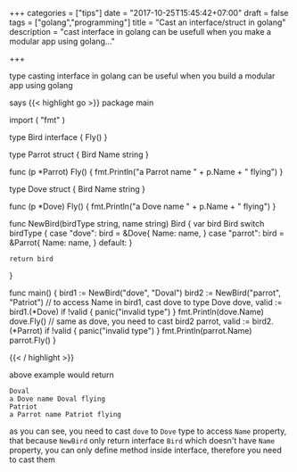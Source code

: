 +++
categories = ["tips"]
date = "2017-10-25T15:45:42+07:00"
draft = false
tags = ["golang","programming"]
title = "Cast an interface/struct in golang"
description = "cast interface in golang can be usefull when you make a modular app using golang..."

+++

type casting interface in golang can be useful when you build a modular app using golang

says
{{< highlight go >}}
package main

import (
	"fmt"
)

type Bird interface {
	Fly()
}

type Parrot struct {
	Bird
	Name string
}

func (p *Parrot) Fly() {
	fmt.Println("a Parrot name " + p.Name + " flying")
}

type Dove struct {
	Bird
	Name string
}

func (p *Dove) Fly() {
	fmt.Println("a Dove name " + p.Name + " flying")
}

func NewBird(birdType string, name string) Bird {
	var bird Bird
	switch birdType {
	case "dove":
		bird = &Dove{
			Name: name,
		}
	case "parrot":
		bird = &Parrot{
			Name: name,
		}
	default:
	}

	return bird
}

func main() {
	bird1 := NewBird("dove", "Doval")
	bird2 := NewBird("parrot", "Patriot")
	// to access Name in bird1, cast dove to type Dove
	dove, valid := bird1.(*Dove)
	if !valid {
		panic("invalid type")
	}
	fmt.Println(dove.Name)
	dove.Fly()
	// same as dove, you need to cast bird2
	parrot, valid := bird2.(*Parrot)
	if !valid {
		panic("invalid type")
	}
	fmt.Println(parrot.Name)
	parrot.Fly()
}

{{< / highlight >}}

above example would return 

```shell
Doval
a Dove name Doval flying
Patriot
a Parrot name Patriot flying

```

as you can see, you need to cast `dove` to `Dove` type to access `Name` property, that because `NewBird` only return interface `Bird` which doesn't have `Name` property, you can only define method inside interface, therefore you need to cast them